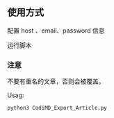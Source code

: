 ## 使用方式

配置 host 、email、password 信息

运行脚本

### 注意
不要有重名的文章，否则会被覆盖。

Usag:
```python
python3 CodiMD_Export_Article.py
```

